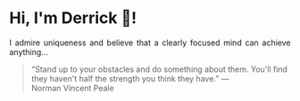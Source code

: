 # Hi, I'm Derrick 👋!
<p align="justify">I admire uniqueness and believe that a clearly focused mind can achieve anything...</p> 
<!-- #quote-start -->
<blockquote>&ldquo;Stand up to your obstacles and do something about them. You'll find they haven't half the strength you think they have.&rdquo; &mdash; <footer>Norman Vincent Peale</footer></blockquote>
<!-- #quote-end -->
